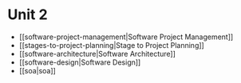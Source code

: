 # Unit 2
- [[software-project-management|Software Project Management]]
- [[stages-to-project-planning|Stage to Project Planning]]
- [[software-architecture|Software Architecture]]
- [[software-design|Software Design]]
- [[soa|soa]]
